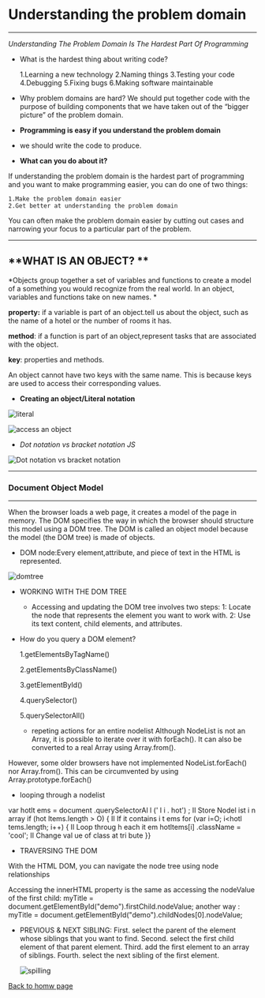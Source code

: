 # **Understanding the problem domain**
________
*Understanding The Problem Domain Is The Hardest Part Of Programming*

* What is the hardest thing about writing code?

    1.Learning a new technology
    2.Naming things
    3.Testing your code
    4.Debugging
    5.Fixing bugs
    6.Making software maintainable

* Why problem domains are hard?
We should put together code with the purpose of building components that we have taken out of the “bigger picture” of the problem domain.

* **Programming is easy if you understand the problem domain**
 * we should  write the code to produce.

* **What can you do about it?**

If understanding the problem domain is the hardest part of programming and you want to make programming easier, you can do one of two things:

    1.Make the problem domain easier
    2.Get better at understanding the problem domain

You can often make the problem domain easier by cutting out cases and narrowing your focus to a particular part of the problem.
____________

## **WHAT IS AN OBJECT? **
*Objects group together a set of variables and functions to create a model of a something you would recognize from the real world. In an object, variables and functions take on new names. *

**property:** if a variable is part of an object.tell us about the object, such as the name of a hotel or the number of rooms it has.

**method**: if a function is part of an object,represent tasks that are associated with the object.

**key**: properties and methods.

An object cannot have two keys with the same name. This is because keys are used to access their corresponding values. 

* **Creating an object/Literal notation**

![literal ](https://encrypted-tbn0.gstatic.com/images?q=tbn:ANd9GcSEQdiDBBc__US_81_0rMDyo-AWdhnrkjLEhQ&usqp=CAU)

![access an object](https://www.bookofnetwork.com/images/javascript-images/JS_Object-literal---Ways-of-accessing-object-property_04Oct16_1421.png)
 
 * *Dot notation vs bracket notation JS*

 ![Dot notation vs bracket notation](https://drek4537l1klr.cloudfront.net/larsen2/Figures/150fig01_alt.jpg)
_____________________

### **Document Object Model**
_________

When the browser loads a web page, it creates a model of the page in memory. The DOM specifies the way in which the browser should structure this model using a DOM tree. 
The DOM is called an object model because the model (the DOM tree) is made of objects.


*  DOM node:Every element,attribute, and piece of text in the HTML is represented.

![domtree](https://info343.github.io/img/html/dom-tree.jpg)

* WORKING WITH THE DOM TREE

  - Accessing and updating the DOM tree involves two steps: 
1: Locate the node that represents the element you want to work with. 
2: Use its text content, child elements, and attributes. 

* How do you query a DOM element?

    1.getElementsByTagName()
    
    2.getElementsByClassName()
    
    3.getElementById()
    
    4.querySelector()
    
    5.querySelectorAll()

    * repeting actions for an entire nodelist 
    Although NodeList is not an Array, it is possible to iterate over it with forEach(). It can also be converted to a real Array using Array.from().

However, some older browsers have not implemented NodeList.forEach() nor Array.from(). This can be circumvented by using Array.prototype.forEach()

* looping through a nodelist

var hotlt ems = document .querySelectorAl l (' l i . hot') ; II Store Nodel ist i n array 
if (hot ltems.length > O) { II If it contains i t ems 
for (var i=O; i<hotl tems.length; i++) { II Loop throug h each it em 
hotltems[i] .className = 'cool'; II Change val ue of class at tri bute 
}}


* TRAVERSING THE DOM

With the HTML DOM, you can navigate the node tree using node relationships

Accessing the innerHTML property is the same as accessing the nodeValue of the first child: 
myTitle = document.getElementById("demo").firstChild.nodeValue;
another way :
myTitle = document.getElementById("demo").childNodes[0].nodeValue;

* PREVIOUS & NEXT SIBLING:
    First. select the parent of the element whose siblings that you want to find.
    Second. select the first child element of that parent element.
    Third. add the first element to an array of siblings.
    Fourth. select the next sibling of the first element.

    ![spilling](https://www.quanzhanketang.com/xml/navigate.gif)



[Back to homw page](https://rahafalbakkar.github.io/Code-201-Reading-Notes)
